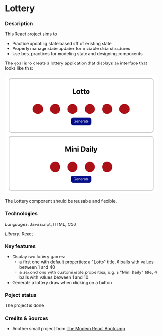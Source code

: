 # Lottery

### Description

This React project aims to
* Practice updating state based off of existing state
* Properly manage state updates for mutable data structures
* Use best practices for modeling state and designing components

The goal is to create a lottery application that displays an interface that looks like this:

![lottery](./src/lottery.png)

The Lottery component should be reusable and flexible.

### Technologies

*Languages:* Javascript, HTML, CSS

*Library:* React

### Key features

* Display two lottery games:
  * a first one with default properties: a "Lotto" title, 6 balls with values between 1 and 40
  * a second one with customisable properties, e.g. a "Mini Daily" title, 4 balls with values between 1 and 10
* Generate a lottery draw when clicking on a button

### Poject status

The project is done.

### Credits & Sources

* Another small project from [The Modern React Bootcamp](https://www.udemy.com/course/modern-react-bootcamp)
